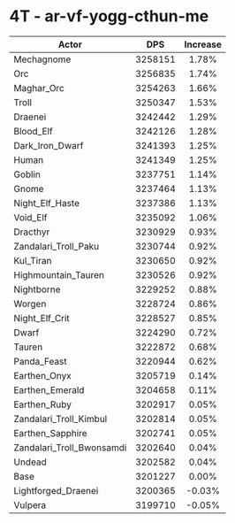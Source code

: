 # 4T - ar-vf-yogg-cthun-me
| Actor | DPS | Increase |
|---|:---:|:---:|
|Mechagnome|3258151|1.78%|
|Orc|3256835|1.74%|
|Maghar_Orc|3254263|1.66%|
|Troll|3250347|1.53%|
|Draenei|3242442|1.29%|
|Blood_Elf|3242126|1.28%|
|Dark_Iron_Dwarf|3241393|1.25%|
|Human|3241349|1.25%|
|Goblin|3237751|1.14%|
|Gnome|3237464|1.13%|
|Night_Elf_Haste|3237386|1.13%|
|Void_Elf|3235092|1.06%|
|Dracthyr|3230929|0.93%|
|Zandalari_Troll_Paku|3230744|0.92%|
|Kul_Tiran|3230650|0.92%|
|Highmountain_Tauren|3230526|0.92%|
|Nightborne|3229252|0.88%|
|Worgen|3228724|0.86%|
|Night_Elf_Crit|3228527|0.85%|
|Dwarf|3224290|0.72%|
|Tauren|3222872|0.68%|
|Panda_Feast|3220944|0.62%|
|Earthen_Onyx|3205719|0.14%|
|Earthen_Emerald|3204658|0.11%|
|Earthen_Ruby|3202917|0.05%|
|Zandalari_Troll_Kimbul|3202814|0.05%|
|Earthen_Sapphire|3202741|0.05%|
|Zandalari_Troll_Bwonsamdi|3202640|0.04%|
|Undead|3202582|0.04%|
|Base|3201227|0.00%|
|Lightforged_Draenei|3200365|-0.03%|
|Vulpera|3199710|-0.05%|
